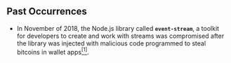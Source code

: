 ## Past Occurrences

- In November of 2018, the Node.js library called **`event-stream`**, a toolkit for developers to create and work with streams was compromised after the library was injected with malicious code programmed to steal bitcoins in wallet apps[<sup>[1]</sup>](https://www.trendmicro.com/vinfo/dk/security/news/cybercrime-and-digital-threats/hacker-infects-node-js-package-to-steal-from-bitcoin-wallets).
